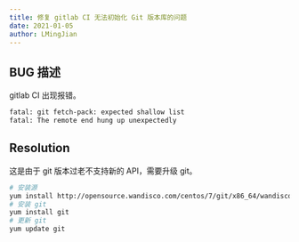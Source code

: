 ```yaml
---
title: 修复 gitlab CI 无法初始化 Git 版本库的问题
date: 2021-01-05
author: LMingJian
---
```


## BUG 描述

gitlab CI 出现报错。

```bash
fatal: git fetch-pack: expected shallow list
fatal: The remote end hung up unexpectedly
```

## Resolution

这是由于 git 版本过老不支持新的 API，需要升级 git。

```bash
# 安装源
yum install http://opensource.wandisco.com/centos/7/git/x86_64/wandisco-git-release-7-2.noarch.rpm
# 安装 git
yum install git
# 更新 git
yum update git
```
